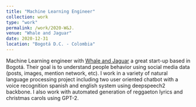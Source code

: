 ```yaml
---
title: "Machine Learning Engineer"
collection: work
type: "work"
permalink: /work/2020-W&J.
venue: "Whale and Jaguar"
date: 2020-12-31
location: "Bogotá D.C. - Colombia"
---
```



Machine Learning engineer with [Whale and Jaguar](https://whaleandjaguar.co) a great start-up based in Bogotá. Their goal is to understand people behavior using social media data (posts, images, mention network, etc). I work in a variety of natural language processing project including two user oriented chatbot with a voice recognition spanish and english system using deepspeech2 backbone. I also work with automated generation of reggaeton lyrics and christmas carols using GPT-2.
